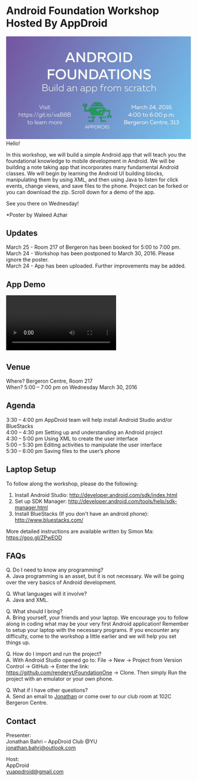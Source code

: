 # Android Foundation Workshop Hosted By AppDroid
![Android Foundation Workshop Poster by Waleed Azhar](Android_Foundations_Poster.JPG "")  
Hello!
 
In this workshop, we will build a simple Android app that will teach you the foundational knowledge to mobile development in Android. We will be building a note taking app that incorporates many fundamental Android classes. We will begin by learning the Android UI building blocks, manipulating them by using XML, and then using Java to listen for click events, change views, and save files to the phone. Project can be forked or you can download the zip. Scroll down for a demo of the app.

See you there on Wednesday!

*Poster by Waleed Azhar

## Updates
March 25 - Room 217 of Bergeron has been booked for 5:00 to 7:00 pm.
March 24 - Workshop has been postponed to March 30, 2016. Please ignore the poster.  
March 24 - App has been uploaded. Further improvements may be added.

## App Demo
![App Video Demo](App_Video_Demo.mp4 "")

## Venue
Where?   Bergeron Centre, Room 217  
When?    5:00 – 7:00 pm on Wednesday March 30, 2016  

## Agenda
3:30 – 4:00 pm   AppDroid team will help install Android Studio and/or BlueStacks  
4:00 – 4:30 pm   Setting up and understanding an Android project  
4:30 – 5:00 pm   Using XML to create the user interface  
5:00 – 5:30 pm   Editing activities to manipulate the user interface  
5:30 – 6:00 pm   Saving files to the user’s phone  

## Laptop Setup
To follow along the workshop, please do the following:  
1. Install Android Studio: http://developer.android.com/sdk/index.html  
2. Set up SDK Manager: http://developer.android.com/tools/help/sdk-manager.html  
3. Install BlueStacks (If you don't have an android phone): http://www.bluestacks.com/  

More detailed instructions are available written by Simon Ma: https://goo.gl/ZPwEOD

## FAQs
Q.  Do I need to know any programming?  
A.  Java programming is an asset, but it is not necessary. We will be going over the very basics of Android development.

Q. What languages will it involve?  
A. Java and XML.

Q.  What should I bring?  
A.  Bring yourself, your friends and your laptop. We encourage you to follow along in coding what may be your very first Android application! Remember to setup your laptop with the necessary programs. If you encounter any difficulty, come to the workshop a little earlier and we will help you set things up.

Q. How do I import and run the project?  
A. With Android Studio opened go to: File -> New -> Project from Version Control -> GitHub -> Enter the link: https://github.com/renderyt/FoundationOne -> Clone. Then simply Run the project with an emulator or your own phone.

Q.  What if I have other questions?  
A.  Send an email to [Jonathan](mailto:jonathan.bahri@outlook.com) or come over to our club room at 102C Bergeron Centre.

## Contact
Presenter:  
Jonathan Bahri – AppDroid Club @YU  
jonathan.bahri@outlook.com

Host:  
AppDroid  
yuappdroid@gmail.com
